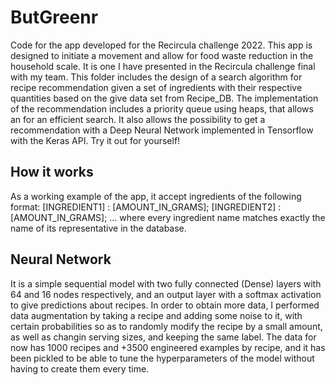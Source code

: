 # ButGreenr
Code for the app developed for the Recircula challenge 2022.
This app is designed to initiate a movement and allow for food waste reduction in the household scale. It is one I have presented in the Recircula challenge final with my team.
This folder includes the design of a search algorithm for recipe recommendation given a set of ingredients with their respective quantities based on the give data set from Recipe_DB.
The implementation of the recommendation includes a priority queue using heaps, that allows an for an efficient search. 
It also allows the possibility to get a recommendation with a Deep Neural Network implemented in Tensorflow with the Keras API.
Try it out for yourself!

## How it works
As a working example of the app, it accept ingredients of the following format:
[INGREDIENT1] : [AMOUNT_IN_GRAMS]; [INGREDIENT2] : [AMOUNT_IN_GRAMS]; ...
where every ingredient name matches exactly the name of its representative in the database.

## Neural Network
It is a simple sequential model with two fully connected (Dense) layers with 64 and 16 nodes respectively, and an output layer with a softmax activation to give predictions about recipes. In order to obtain more data, I performed data augmentation by taking a recipe and adding some noise to it, with certain probabilities so as to randomly modify the recipe by a small amount, as well as changin serving sizes, and keeping the same label. The data for now has 1000 recipes and +3500 engineered examples by recipe, and it has been pickled to be able to tune the hyperparameters of the model without having to create them every time. 

